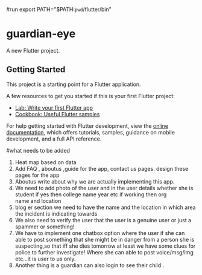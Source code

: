 #run
 export PATH="$PATH:`pwd`/flutter/bin"

# guardian-eye

A new Flutter project.

## Getting Started

This project is a starting point for a Flutter application.

A few resources to get you started if this is your first Flutter project:

- [Lab: Write your first Flutter app](https://docs.flutter.dev/get-started/codelab)
- [Cookbook: Useful Flutter samples](https://docs.flutter.dev/cookbook)

For help getting started with Flutter development, view the
[online documentation](https://docs.flutter.dev/), which offers tutorials,
samples, guidance on mobile development, and a full API reference.

#what needs to be added
1. Heat map based on data
2. Add FAQ , aboutus ,guide for the app, contact us pages.
design these pages for the app
3. Aboutus write about why we are actually implementing this app.
4. We need to add photo of the user and in the user details whether she is student if yes then college name year etc if working then org name and location
5. blog er section we need to have the name and the location in which area the incident is indicating towards
6. We also need to verify the user that the user is a genuine user or just a spammer or something! 
7. We have to implement one chatbox option where the user if she can able to post something that she might be in danger from a person she is suspecting,so that iff she dies tomorrow at least we have some clues for police to further investigate! Where she can able to post voice/msg/img etc...it is user to us only. 
8. Another thing is a guardian can also login to see their child .